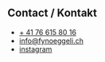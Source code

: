 ## Contact / Kontakt

- [+ 41 76 615 80 16](tel:+41791234567)
- [info@fynoeggeli.ch](mailto:info@fynoeggeli.ch)
- [instagram](https://www.instagram.com/fynoeggeli/)

